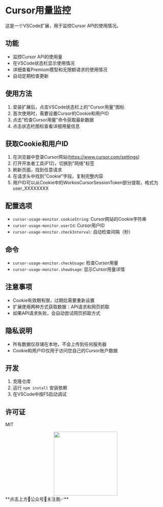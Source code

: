 # Cursor用量监控

这是一个VSCode扩展，用于监控Cursor API的使用情况。

## 功能

- 监控Cursor API的使用量
- 在VSCode状态栏显示使用情况
- 详细查看Premium模型和无限额请求的使用情况
- 自动定期检查更新

## 使用方法

1. 安装扩展后，点击VSCode状态栏上的"Cursor用量"图标
2. 首次使用时，需要设置Cursor的Cookie和用户ID
3. 点击"检查Cursor用量"命令获取最新数据
4. 点击状态栏图标查看详细用量信息

## 获取Cookie和用户ID

1. 在浏览器中登录Cursor网站(https://www.cursor.com/settings)
2. 打开开发者工具(F12)，切换到"网络"标签
3. 刷新页面，找到任意请求
4. 在请求头中找到"Cookie"字段，复制完整内容
5. 用户ID可以从Cookie中的WorkosCursorSessionToken部分提取，格式为user_XXXXXXXX

## 配置选项

- `cursor-usage-monitor.cookieString`: Cursor网站的Cookie字符串
- `cursor-usage-monitor.userId`: Cursor用户ID
- `cursor-usage-monitor.checkInterval`: 自动检查间隔（秒）

## 命令

- `cursor-usage-monitor.checkUsage`: 检查Cursor用量
- `cursor-usage-monitor.showUsage`: 显示Cursor用量详情

## 注意事项

- Cookie有效期有限，过期后需要重新设置
- 扩展使用两种方式获取数据：API请求和网页抓取
- 如果API请求失败，会自动尝试网页抓取方式

## 隐私说明

- 所有数据仅存储在本地，不会上传到任何服务器
- Cookie和用户ID仅用于访问您自己的Cursor账户数据

## 开发

1. 克隆仓库
2. 运行 `npm install` 安装依赖
3. 在VSCode中按F5启动调试

## 许可证
MIT
<center>
    <img src="https://pub-5f6bced249fd4b579e546a841920c402.r2.dev/ai_scryt_garden_logo.png" style="width: 200px;">
</center>
**点击上方🔺公众号🔺关注我✅**

